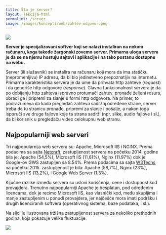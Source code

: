 ```yaml
---
title: Šta je server?
layout: lekcija-html
permalink: /server
image: /images/koncepti/web/zahtev-odgovor.png
---
```


![]({{page.image}})

**Server je specijalizovani softver koji se nalazi instaliran na nekom računaru, koga takođe žargonski zovemo server. Primarna uloga servera je da se na njemu hostuju sajtovi i aplikacije i na tako postanu dostupne na webu.**

Server (ili služavnik) se instalira na računaru koji mora da ima statičku (nepromenljivu) IP adresu, da bi bio jedinstveno prepoznatljiv na internetu. Primarna karakteristika servera je da ume da prihvata http zahteve (*request*) i da generiše http odgovore (*response*). Glavna funkcionalnost servera je da po dobijanju http zahteva ispravno protumači zahtev, pronađe željeni resurs, obradi ga i pripremi za slanje u formi http odgovora. Na primer, to podrazumeva da kada pregledač zahteva sadržaj određene strane, server treba da tu stranicu pronađe, pripremi za slanje i pošalje, a nakon toga isporuči sve druge fajlove koje ta strana sadrži (npr. slike, audio fajlove i sl.), da bi korisnik u pregledaču video celokupnu web stranu.

## Najpopularniji web serveri

Tri najpopularnija web servera su: Apache, Microsoft IIS i NGINX. Prema podacima sa sajta [Netcraft](http://news.netcraft.com), zastupljenost servera na početku 2014. godine bila je: Apache (54,5%), Microsoft IIS (11,61%), Nginx (11.97%) dok je Google-ov GWS zastupljen sa 8.54%. Prema podacima sa sajta [W3Techs](http://w3techs.com), na početku 2015. zastupljenost je bila: Apache (58,7%), Nginx (23%), Microsoft IIS (13,2%), i Google Web Server (1.3%).

Ključne razlike između servera su uslovi korišćenja, cene i dostupnost kod provajdera. Trenutno najpopularniji Apache je besplatan, pod određenim licencama, dok je recimo Microsoft IIS, kao vlasnički kod, među skupljima i manje zastupljenim u ponudi provajdera, jer najčešće mora imati podršku i drugih licenciranih softvera (operativnog sistema, baze podataka, i sl.).

Na slici je ilustrovana tržišna zastupljenost servera za nekoliko prethodnih godina, koja pokazuje velike fluktuacije.

![](https://news.netcraft.com/wp-content/uploads/2017/02/wpid-wss-active-share.png)
